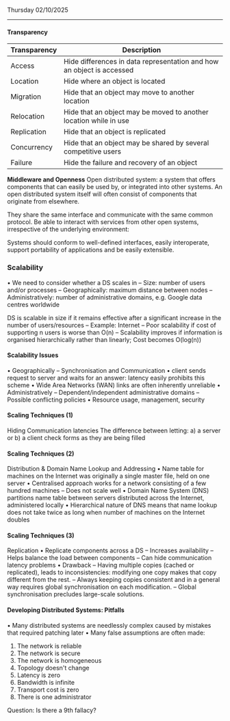 Thursday 02/10/2025

---
#### Transparency 

| Transparency | Description                                                           |
| ------------ | --------------------------------------------------------------------- |
| Access       | Hide differences in data representation and how an object is accessed |
| Location     | Hide where an object is located                                       |
| Migration    | Hide that an object may move to another location                      |
| Relocation   | Hide that an object may be moved to another location while in use     |
| Replication  | Hide that an object is replicated                                     |
| Concurrency  | Hide that an object may be shared by several competitive users        |
| Failure      | Hide the failure and recovery of an object                            |
  
**Middleware and Openness**
Open distributed system: a system that offers components that can easily be
used by, or integrated into other systems. An open distributed system itself will
often consist of components that originate from elsewhere.

They share the same interface and communicate with the same common protocol. Be able to interact with services from other open systems, irrespective of the underlying environment:

Systems should conform to well-defined interfaces, easily interoperate, support portability of applications and be easily extensible.
### Scalability
• We need to consider whether a DS scales in
– Size: number of users and/or processes
– Geographically: maximum distance between nodes
– Administratively: number of administrative domains, e.g. Google data centres worldwide

DS is scalable in size if it remains effective after a significant increase in the number of users/resources
– Example: Internet
– Poor scalability if cost of supporting n users is worse than O(n)
– Scalability improves if information is organised hierarchically rather than linearly; Cost becomes O(log(n))
#### Scalability Issues
• Geographically – Synchronisation and Communication
	• client sends request to server and waits for an answer: latency easily prohibits this scheme
	• Wide Area Networks (WAN) links are often inherently unreliable
• Administratively
– Dependent/independent administrative domains
– Possible conflicting policies
	• Resource usage, management, security
#### Scaling Techniques (1)
Hiding Communication latencies
The difference between letting:
	a) a server or
	b) a client check forms as they are being filled
#### Scaling Techniques (2)
Distribution & Domain Name Lookup and Addressing
• Name table for machines on the Internet was originally a single master file, held on one server
• Centralised approach works for a network consisting of a few hundred machines 
	– Does not scale well
• Domain Name System (DNS) partitions name table between servers distributed across the Internet, administered locally
• Hierarchical nature of DNS means that name lookup does not take twice as long when number of machines on the Internet doubles
#### Scaling Techniques (3)
Replication
• Replicate components across a DS
	– Increases availability
	– Helps balance the load between components
	– Can hide communication latency problems
• Drawback
	– Having multiple copies (cached or replicated), leads to inconsistencies: modifying one copy makes that copy different from the rest.
	– Always keeping copies consistent and in a general way requires global synchronisation on each modification.
	– Global synchronisation precludes large-scale solutions.
#### Developing Distributed Systems: Pitfalls
• Many distributed systems are needlessly complex caused by mistakes that required patching later
• Many false assumptions are often made:
1. The network is reliable
2. The network is secure
3. The network is homogeneous
4. Topology doesn't change
5. Latency is zero
6. Bandwidth is infinite
7. Transport cost is zero
8. There is one administrator

Question: Is there a 9th fallacy?

